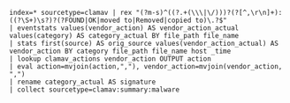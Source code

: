 <code>
index=* sourcetype=clamav | rex "(?m-s)^((?<file_path>.+(\\\|\/)))?(?<file_name>[^,\r\n]+): ((?<category>\S+)\s?)?(?<vendor_action>FOUND|OK|moved to|Removed|copied to)\.?$" 
| eventstats values(vendor_action) AS vendor_action_actual values(category) AS category_actual BY file_path file_name 
| stats first(source) AS orig_source values(vendor_action_actual) AS vendor_action BY category file_path file_name host _time 
| lookup clamav_actions vendor_action OUTPUT action 
| eval action=mvjoin(action,","), vendor_action=mvjoin(vendor_action, ",") 
| rename category_actual AS signature
| collect sourcetype=clamav:summary:malware
</code>
